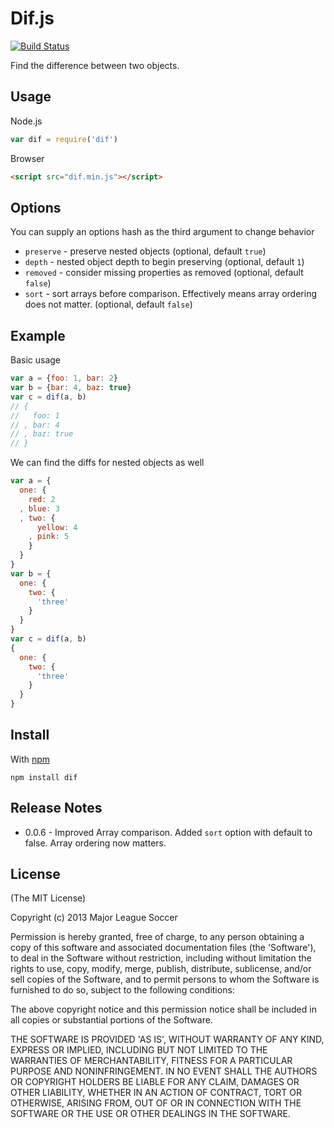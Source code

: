 Dif.js
======

[![Build Status](https://secure.travis-ci.org/majorleaguesoccer/dif.js.png)](http://travis-ci.org/majorleaguesoccer/dif.js) 

Find the difference between two objects.


Usage
-----

Node.js

```js
var dif = require('dif')
```

Browser

```html
<script src="dif.min.js"></script>
```

Options
-------

You can supply an options hash as the third argument to change behavior

* `preserve` - preserve nested objects (optional, default `true`)
* `depth` - nested object depth to begin preserving (optional, default `1`)
* `removed` - consider missing properties as removed (optional, default `false`)
* `sort` - sort arrays before comparison. Effectively means array ordering does not matter. (optional, default `false`)


Example
-------

Basic usage

```js
var a = {foo: 1, bar: 2}
var b = {bar: 4, baz: true}
var c = dif(a, b)
// {
//   foo: 1
// , bar: 4
// , baz: true
// }
```

We can find the diffs for nested objects as well

```js
var a = {
  one: {
    red: 2
  , blue: 3 
  , two: {
      yellow: 4
    , pink: 5
    }
  }
}
var b = {
  one: {
    two: {
      'three'
    }
  }
}
var c = dif(a, b)
{
  one: {
    two: {
      'three'
    }
  }
}
```


Install
-------

With [npm](https://npmjs.org)

```
npm install dif
```

Release Notes
-------------
* 0.0.6 - Improved Array comparison. Added `sort` option with default to false. Array ordering now matters.


License
-------

(The MIT License)

Copyright (c) 2013 Major League Soccer

Permission is hereby granted, free of charge, to any person obtaining
a copy of this software and associated documentation files (the
'Software'), to deal in the Software without restriction, including
without limitation the rights to use, copy, modify, merge, publish,
distribute, sublicense, and/or sell copies of the Software, and to
permit persons to whom the Software is furnished to do so, subject to
the following conditions:

The above copyright notice and this permission notice shall be
included in all copies or substantial portions of the Software.

THE SOFTWARE IS PROVIDED 'AS IS', WITHOUT WARRANTY OF ANY KIND,
EXPRESS OR IMPLIED, INCLUDING BUT NOT LIMITED TO THE WARRANTIES OF
MERCHANTABILITY, FITNESS FOR A PARTICULAR PURPOSE AND NONINFRINGEMENT.
IN NO EVENT SHALL THE AUTHORS OR COPYRIGHT HOLDERS BE LIABLE FOR ANY
CLAIM, DAMAGES OR OTHER LIABILITY, WHETHER IN AN ACTION OF CONTRACT,
TORT OR OTHERWISE, ARISING FROM, OUT OF OR IN CONNECTION WITH THE
SOFTWARE OR THE USE OR OTHER DEALINGS IN THE SOFTWARE.